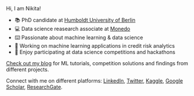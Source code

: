 Hi, I am Nikita!

- 📚 PhD candidate at [Humboldt University of Berlin](https://www.wiwi.hu-berlin.de/en/Professorships/bwl/wi/personen-en/nikita-kozodoi-m-sc/nikita-kozodoi-m-sc)
- 💻 Data science reasearch associate at [Monedo](https://www.monedo.com)
- ⌨️ Passionate about machine learning & data science
- 🏦 Working on machine learning applications in credit risk analytics
- 🏅 Enjoy participating at data science competitions and hackathons

[Check out my blog](https://kozodoi.me) for ML tutorials, competition solutions and findings from different projects.

Connect with me on different platforms: [LinkedIn](https://www.linkedin.com/in/kozodoi/), [Twitter](https://twitter.com/n_kozodoi), [Kaggle](https://www.kaggle.com/kozodoi), [Google Scholar](https://scholar.google.com/citations?user=58tMuD0AAAAJ&amp;hl=en), [ResearchGate](https://www.researchgate.net/profile/Nikita_Kozodoi).
